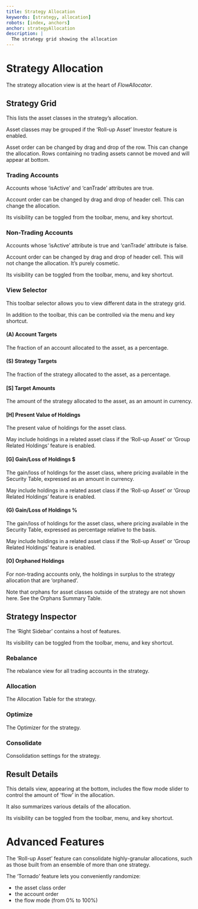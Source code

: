 ```yaml
---
title: Strategy Allocation
keywords: [strategy, allocation]
robots: [index, anchors]
anchor: strategyAllocation
description: |
  The strategy grid showing the allocation
---
```


# Strategy Allocation

The strategy allocation view is at the heart of _FlowAllocator_.

## Strategy Grid

This lists the asset classes in the strategy’s allocation.

Asset classes may be grouped if the ‘Roll-up Asset’ Investor feature is
enabled.

Asset order can be changed by drag and drop of the row. This can change
the allocation. Rows containing no trading assets cannot be moved and will
appear at bottom.

### Trading Accounts

Accounts whose ‘isActive’ and ‘canTrade’ attributes are true.

Account order can be changed by drag and drop of header cell. This can
change the allocation.

Its visibility can be toggled from the toolbar, menu, and key shortcut.

### Non-Trading Accounts

Accounts whose ‘isActive’ attribute is true and ‘canTrade’ attribute is
false.

Account order can be changed by drag and drop of header cell. This will
not change the allocation. It’s purely cosmetic.

Its visibility can be toggled from the toolbar, menu, and key shortcut.

### View Selector

This toolbar selector allows you to view different data in the strategy
grid.

In addition to the toolbar, this can be controlled via the menu and key
shortcut.

#### (A) Account Targets 

The fraction of an account allocated to the asset, as a percentage.

#### (S) Strategy Targets

The fraction of the strategy allocated to the asset, as a percentage.

#### [S] Target Amounts

The amount of the strategy allocated to the asset, as an amount in
currency.

#### [H] Present Value of Holdings

The present value of holdings for the asset class.

May include holdings in a related asset class if the ‘Roll-up Asset’ or
‘Group Related Holdings’ feature is enabled.

#### [G] Gain/Loss of Holdings $

The gain/loss of holdings for the asset class, where pricing available in
the Security Table, expressed as an amount in currency.

May include holdings in a related asset class if the ‘Roll-up Asset’ or
‘Group Related Holdings’ feature is enabled.

#### (G) Gain/Loss of Holdings %

The gain/loss of holdings for the asset class, where pricing available in
the Security Table, expressed as percentage relative to the basis.

May include holdings in a related asset class if the ‘Roll-up Asset’ or
‘Group Related Holdings’ feature is enabled.

#### [O] Orphaned Holdings

For non-trading accounts only, the holdings in surplus to the strategy
allocation that are ‘orphaned’.

Note that orphans for asset classes outside of the strategy are not shown
here. See the Orphans Summary Table.

## Strategy Inspector

The ‘Right Sidebar’ contains a host of features.

Its visibility can be toggled from the toolbar, menu, and key shortcut.

### Rebalance

The rebalance view for all trading accounts in the strategy.

### Allocation

The Allocation Table for the strategy.

### Optimize

The Optimizer for the strategy.

### Consolidate

Consolidation settings for the strategy.

## Result Details

This details view, appearing at the bottom, includes the flow mode slider
to control the amount of ‘flow’ in the allocation.

It also summarizes various details of the allocation.

Its visibility can be toggled from the toolbar, menu, and key shortcut.

# Advanced Features

The ‘Roll-up Asset’ feature can consolidate highly-granular allocations, such as 
those built from an ensemble of more than one strategy.

The ‘Tornado’ feature lets you conveniently randomize:
* the asset class order
* the account order
* the flow mode (from 0% to 100%)
